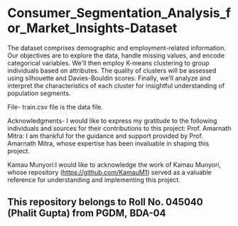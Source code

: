 # Consumer_Segmentation_Analysis_for_Market_Insights-Dataset
The dataset comprises demographic and employment-related information. Our objectives are to explore the data, handle missing values, and encode categorical variables. We'll then employ K-means clustering to group individuals based on attributes. The quality of clusters will be assessed using silhouette and Davies-Bouldin scores. Finally, we'll analyze and interpret the characteristics of each cluster for insightful understanding of population segments.

File- train.csv file is the data file.

   
Acknowledgments-
I would like to express my gratitude to the following individuals and sources for their contributions to this project: Prof. Amarnath Mitra: I am thankful for the guidance and support provided by Prof. Amarnath Mitra, whose expertise has been invaluable in shaping this project.

Kamau Munyori:I would like to acknowledge the work of Kamau Munyori, whose repository (https://github.com/KamauM1) served as a valuable reference for understanding and implementing this project.

## This repository belongs to Roll No. 045040 (Phalit Gupta) from PGDM, BDA-04
